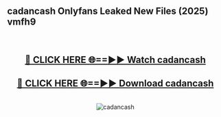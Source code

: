 <h2>cadancash Onlyfans Leaked New Files (2025) vmfh9</h2>
<br>
<div align="center">
<h2><a href="https://mediafiles.top/cadancash&ref=git" rel="nofollow">🔴 CLICK HERE 🌐==►► Watch cadancash</a></h2>
<h2><a href="https://mediafiles.top/cadancash&ref=git" rel="nofollow">🔴 CLICK HERE 🌐==►► Download cadancash</a></h2>
<br>
<a href="https://mediafiles.top/cadancash&ref=git" rel="nofollow" data-target="animated-image.originalLink"><img src="https://i.ibb.co.com/xMMVF88/686577567.gif" alt="cadancash" style="max-width: 100%; display: inline-block;" data-target="animated-image.originalImage"></a>
</div>
<br>
<br>